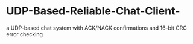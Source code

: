 # UDP-Based-Reliable-Chat-Client-
 a UDP-based chat system with ACK/NACK confirmations and 16-bit CRC error checking
